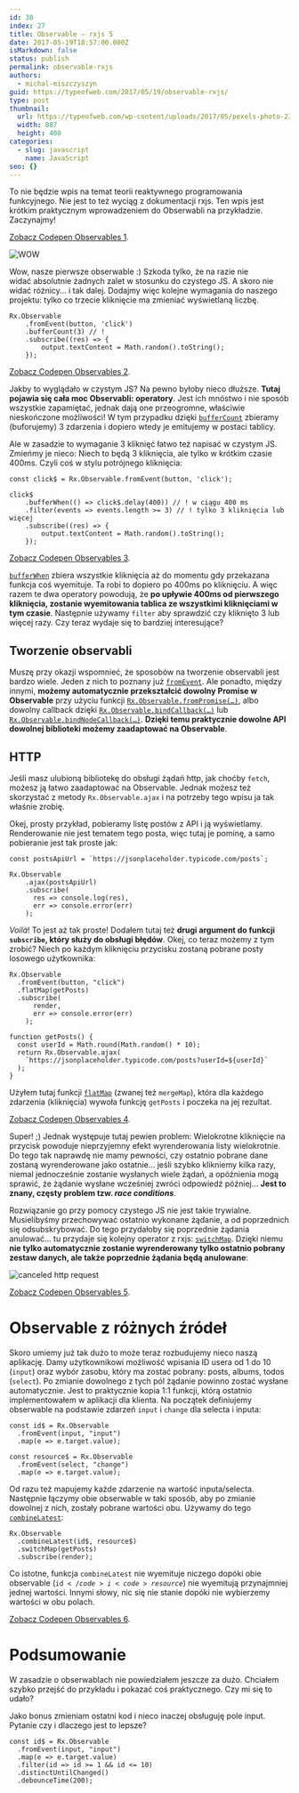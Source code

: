 ```yaml
---
id: 38
index: 27
title: Observable – rxjs 5
date: 2017-05-19T18:57:00.000Z
isMarkdown: false
status: publish
permalink: observable-rxjs
authors:
  - michal-miszczyszyn
guid: https://typeofweb.com/2017/05/19/observable-rxjs/
type: post
thumbnail:
  url: https://typeofweb.com/wp-content/uploads/2017/05/pexels-photo-237258.jpeg
  width: 887
  height: 400
categories:
  - slug: javascript
    name: JavaScript
seo: {}
---
```


To nie będzie wpis na temat teorii reaktywnego programowania funkcyjnego. Nie jest to też wyciąg z dokumentacji rxjs. Ten wpis jest krótkim praktycznym wprowadzeniem do Obserwabli na przykładzie. Zaczynajmy!

<CodepenWidget height="265" themeId="0" slugHash="KmQyJL" defaultTab="js,result" user="mmiszy" embedVersion="2" penTitle="Observables 1"><a href="http://codepen.io/mmiszy/pen/KmQyJL/">Zobacz Codepen Observables 1</a>.</CodepenWidget>

<img src="/content/images/2017/05/--51.png" alt="WOW" />

Wow, nasze pierwsze obserwable :) Szkoda tylko, że na razie nie widać absolutnie żadnych zalet w stosunku do czystego JS. A skoro nie widać różnicy… i tak dalej. Dodajmy więc kolejne wymagania do naszego projektu: tylko co trzecie kliknięcie ma zmieniać wyświetlaną liczbę.

<pre><code class="language-javascript">Rx.Observable  
    .fromEvent(button, 'click')
    .bufferCount(3) // !
    .subscribe((res) =&gt; {
        output.textContent = Math.random().toString();
    });
</code></pre>

<CodepenWidget height="265" themeId="0" slugHash="gWvoYj" defaultTab="js,result" user="mmiszy" embedVersion="2" penTitle="Observables 2"><a href="http://codepen.io/mmiszy/pen/gWvoYj/">Zobacz Codepen Observables 2</a>.</CodepenWidget>

Jakby to wyglądało w czystym JS? Na pewno byłoby nieco dłuższe. <strong>Tutaj pojawia się cała moc Observabli: operatory</strong>. Jest ich mnóstwo i nie sposób wszystkie zapamiętać, jednak dają one przeogromne, właściwie nieskończone możliwości! W tym przypadku dzięki <a href="http://reactivex.io/rxjs/class/es6/Observable.js~Observable.html#instance-method-bufferCount"><code>bufferCount</code></a> zbieramy (buforujemy) 3 zdarzenia i dopiero wtedy je emitujemy w postaci tablicy.

Ale w zasadzie to wymaganie 3 kliknięć łatwo też napisać w czystym JS. Zmieńmy je nieco: Niech to będą 3 kliknięcia, ale tylko w krótkim czasie 400ms. Czyli coś w stylu potrójnego kliknięcia:

<pre><code class="language-javascript">const click$ = Rx.Observable.fromEvent(button, 'click');

click$  
    .bufferWhen(() =&gt; click$.delay(400)) // ! w ciągu 400 ms
    .filter(events =&gt; events.length &gt;= 3) // ! tylko 3 kliknięcia lub więcej
    .subscribe((res) =&gt; {
        output.textContent = Math.random().toString();
    });
</code></pre>

<CodepenWidget height="265" themeId="0" slugHash="RVQxZe" defaultTab="js,result" user="mmiszy" embedVersion="2" penTitle="Observables 3"><a href="http://codepen.io/mmiszy/pen/RVQxZe/">Zobacz Codepen Observables 3</a>.</CodepenWidget>

<a href="http://reactivex.io/rxjs/class/es6/Observable.js~Observable.html#instance-method-bufferWhen"><code>bufferWhen</code></a> zbiera wszystkie kliknięcia aż do momentu gdy przekazana funkcja coś wyemituje. Ta robi to dopiero po 400ms po kliknięciu. A więc razem te dwa operatory powodują, że <strong>po upływie 400ms od pierwszego kliknięcia, zostanie wyemitowania tablica ze wszystkimi kliknięciami w tym czasie</strong>. Następnie używamy <code>filter</code> aby sprawdzić czy kliknięto 3 lub więcej razy. Czy teraz wydaje się to bardziej interesujące?

<h2 id="tworzenieobservabli">Tworzenie observabli</h2>

Muszę przy okazji wspomnieć, że sposobów na tworzenie observabli jest bardzo wiele. Jeden z nich to poznany już <a href="http://reactivex.io/rxjs/class/es6/Observable.js~Observable.html#static-method-fromEvent"><code>fromEvent</code></a>. Ale ponadto, między innymi, <strong>możemy automatycznie przekształcić dowolny Promise w Observable</strong> przy użyciu funkcji <a href="http://reactivex.io/rxjs/class/es6/Observable.js~Observable.html#static-method-fromPromise"><code>Rx.Observable.fromPromise(…)</code></a>, albo dowolny callback dzięki <a href="http://reactivex.io/rxjs/class/es6/Observable.js~Observable.html#static-method-bindCallback"><code>Rx.Observable.bindCallback(…)</code></a> lub <a href="http://reactivex.io/rxjs/class/es6/Observable.js~Observable.html#static-method-bindNodeCallback"><code>Rx.Observable.bindNodeCallback(…)</code></a>. <strong>Dzięki temu praktycznie dowolne API dowolnej biblioteki możemy zaadaptować na Observable</strong>.

<h2 id="http">HTTP</h2>

Jeśli masz ulubioną bibliotekę do obsługi żądań http, jak choćby <code>fetch</code>, możesz ją łatwo zaadaptować na Observable. Jednak możesz też skorzystać z metody <code>Rx.Observable.ajax</code> i na potrzeby tego wpisu ja tak właśnie zrobię.

Okej, prosty przykład, pobieramy listę postów z API i ją wyświetlamy. Renderowanie nie jest tematem tego posta, więc tutaj je pominę, a samo pobieranie jest tak proste jak:

<pre><code class="language-javascript">const postsApiUrl = `https://jsonplaceholder.typicode.com/posts`;

Rx.Observable  
    .ajax(postsApiUrl)
    .subscribe(
      res =&gt; console.log(res),
      err =&gt; console.error(err)
    );
</code></pre>

<em>Voilà</em>! To jest aż tak proste! Dodałem tutaj też <strong>drugi argument do funkcji <code>subscribe</code>, który służy do obsługi błędów</strong>. Okej, co teraz możemy z tym zrobić? Niech po każdym kliknięciu przycisku zostaną pobrane posty losowego użytkownika:

<pre><code class="language-javascript">Rx.Observable  
  .fromEvent(button, "click")
  .flatMap(getPosts)
  .subscribe(
      render,
      err =&gt; console.error(err)
    );

function getPosts() {  
  const userId = Math.round(Math.random() * 10);
  return Rx.Observable.ajax(
    `https://jsonplaceholder.typicode.com/posts?userId=${userId}`
  );
}
</code></pre>

Użyłem tutaj funkcji <a href="http://reactivex.io/rxjs/class/es6/Observable.js~Observable.html#instance-method-mergeMap"><code>flatMap</code></a> (zwanej też <code>mergeMap</code>), która dla każdego zdarzenia (kliknięcia) wywoła funkcję <code>getPosts</code> i poczeka na jej rezultat.

<CodepenWidget height="265" themeId="0" slugHash="YVeeKg" defaultTab="js,result" user="mmiszy" embedVersion="2" penTitle="Observables 4"><a href="http://codepen.io/mmiszy/pen/YVeeKg/">Zobacz Codepen Observables 4</a>.</CodepenWidget>

Super! ;) Jednak występuje tutaj pewien problem: Wielokrotne kliknięcie na przycisk powoduje nieprzyjemny efekt wyrenderowania listy wielokrotnie. Do tego tak naprawdę nie mamy pewności, czy ostatnio pobrane dane zostaną wyrenderowane jako ostatnie… jeśli szybko klikniemy kilka razy, niemal jednocześnie zostanie wysłanych wiele żądań, a opóźnienia mogą sprawić, że żądanie wysłane wcześniej zwróci odpowiedź później… <strong>Jest to znany, częsty problem tzw. <em>race conditions</em></strong>.

Rozwiązanie go przy pomocy czystego JS nie jest takie trywialne. Musielibyśmy przechowywać ostatnio wykonane żądanie, a od poprzednich się odsubskrybować. Do tego przydałoby się poprzednie żądania anulować… tu przydaje się kolejny operator z rxjs: <a href="http://reactivex.io/rxjs/class/es6/Observable.js~Observable.html#instance-method-switchMap"><code>switchMap</code></a>. Dzięki niemu <strong>nie tylko automatycznie zostanie wyrenderowany tylko ostatnio pobrany zestaw danych, ale także poprzednie żądania będą anulowane</strong>:

<img src="/content/images/2017/05/Screenshot-2017-05-11-00.41.12.png" alt="canceled http request" />

<CodepenWidget height="265" themeId="0" slugHash="bWvbGd" defaultTab="js,result" user="mmiszy" embedVersion="2" penTitle="Observables 5"><a href="http://codepen.io/mmiszy/pen/bWvbGd/">Zobacz Codepen Observables 5</a>.</CodepenWidget>

<h1 id="observablezrnychrde">Observable z różnych źródeł</h1>

Skoro umiemy już tak dużo to może teraz rozbudujemy nieco naszą aplikację. Damy użytkownikowi możliwość wpisania ID usera od 1 do 10 (<code>input</code>) oraz wybór zasobu, który ma zostać pobrany: posts, albums, todos (<code>select</code>). Po zmianie dowolnego z tych pól żądanie powinno zostać wysłane automatycznie. Jest to praktycznie kopia 1:1 funkcji, którą ostatnio implementowałem w aplikacji dla klienta. Na początek definiujemy obserwable na podstawie zdarzeń <code>input</code> i <code>change</code> dla selecta i inputa:

<pre><code class="language-javascript">const id$ = Rx.Observable  
  .fromEvent(input, "input")
  .map(e =&gt; e.target.value);

const resource$ = Rx.Observable  
  .fromEvent(select, "change")
  .map(e =&gt; e.target.value);
</code></pre>

Od razu też mapujemy każde zdarzenie na wartość inputa/selecta. Następnie łączymy obie obserwable w taki sposób, aby po zmianie dowolnej z nich, zostały pobrane wartości obu. Używamy do tego <a href="http://reactivex.io/rxjs/class/es6/Observable.js~Observable.html#instance-method-combineLatest"><code>combineLatest</code></a>:

<pre><code class="language-javascript">Rx.Observable  
  .combineLatest(id$, resource$)
  .switchMap(getPosts)
  .subscribe(render);
</code></pre>

Co istotne, funkcja <code>combineLatest</code> nie wyemituje niczego dopóki obie observable (<code>id$</code> i <code>resource$</code>) nie wyemitują przynajmniej jednej wartości. Innymi słowy, nic się nie stanie dopóki nie wybierzemy wartości w obu polach.

<CodepenWidget height="265" themeId="0" slugHash="ZKxzvr" defaultTab="js,result" user="mmiszy" embedVersion="2" penTitle="Observables 6"><a href="http://codepen.io/mmiszy/pen/ZKxzvr/">Zobacz Codepen Observables 6</a>.</CodepenWidget>

<h1 id="podsumowanie">Podsumowanie</h1>

W zasadzie o obserwablach nie powiedziałem jeszcze za dużo. Chciałem szybko przejść do przykładu i pokazać coś praktycznego. Czy mi się to udało?

Jako bonus zmieniam ostatni kod i nieco inaczej obsługuję pole input. Pytanie czy i dlaczego jest to lepsze?

<pre><code class="language-javascript">const id$ = Rx.Observable  
  .fromEvent(input, "input")
  .map(e =&gt; e.target.value)
  .filter(id =&gt; id &gt;= 1 &amp;&amp; id &lt;= 10)
  .distinctUntilChanged()
  .debounceTime(200);
</code></pre>
